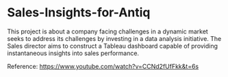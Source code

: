 # Sales-Insights-for-Antiq

This project is about a company facing challenges in a dynamic market seeks to address its challenges by investing in a data analysis initiative. The Sales director aims to construct a Tableau dashboard capable of providing instantaneous insights into sales performance.

Reference: https://www.youtube.com/watch?v=CCNd2fUfFkk&t=6s
